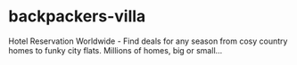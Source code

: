# backpackers-villa
Hotel Reservation Worldwide - Find deals for any season from cosy country homes to funky city flats. Millions of homes, big or small… 
